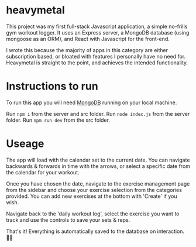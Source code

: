 # heavymetal

This project was my first full-stack Javascript application, a simple no-frills gym workout logger.
It uses an Express server, a MongoDB database (using mongoose as an ORM), and React with Javascript for the front-end.

I wrote this because the majority of apps in this category are either subscription based, or bloated with features I personally have no need for.
Heavymetal is straight to the point, and achieves the intended functionality.

# Instructions to run

To run this app you will need [MongoDB](https://www.mongodb.com/) running on your local machine.

Run `npm i` from the server and src folder.
Run `node index.js` from the server folder.
Run `npm run dev` from the src folder.

# Useage

The app will load with the calendar set to the current date. You can navigate backwards & forwards in time with the arrows, or select a specific date from the calendar for your workout.

Once you have chosen the date, navigate to the exercise management page from the sidebar and choose your exercise selection from the categories provided. You can add new exercises at the bottom with 'Create' if you wish.

Navigate back to the 'daily workout log', select the exercise you want to track and use the controls to save your sets & reps.

That's it! Everything is automatically saved to the database on interaction. 💪🏻
